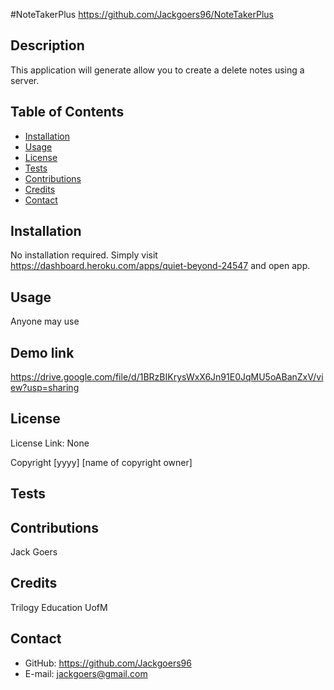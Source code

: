 #NoteTakerPlus
https://github.com/Jackgoers96/NoteTakerPlus

## Description

This application will generate allow you to create a delete notes using a server. 

## Table of Contents

- [Installation](#installation)
- [Usage](#usage)
- [License](#license)
- [Tests](#Tests)
- [Contributions](#Contributions)
- [Credits](#Credits)
- [Contact](#Contact)

## Installation

No installation required. Simply visit https://dashboard.heroku.com/apps/quiet-beyond-24547 and open app. 


## Usage

Anyone may use

## Demo link
https://drive.google.com/file/d/1BRzBIKrysWxX6Jn91E0JqMU5oABanZxV/view?usp=sharing

## License

License Link: None

Copyright [yyyy] [name of copyright owner]

## Tests

## Contributions

Jack Goers

## Credits

Trilogy Education
UofM

## Contact

- GitHub: https://github.com/Jackgoers96
- E-mail: jackgoers@gmail.com

